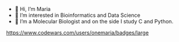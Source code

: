 - 👋 Hi, I’m Maria
- 👀 I’m interested in Bioinformatics and Data Science
- 🌱 I’m a Molecular Biologist and on the side I study C and Python.

https://www.codewars.com/users/onemaria/badges/large

<!---
onemaria/onemaria is a ✨ special ✨ repository because its `README.md` (this file) appears on your GitHub profile.
You can click the Preview link to take a look at your changes.
--->
